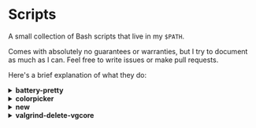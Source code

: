 # Scripts

A small collection of Bash scripts that live in my `$PATH`.

Comes with absolutely no guarantees or warranties, but I try to document as much
as I can. Feel free to write issues or make pull requests.

Here's a brief explanation of what they do:

<!-- markdownlint-disable -->
<details>
  <summary>
	<b>battery-pretty</b>
  </summary>

Prints the current battery status in a `$ICON$PERCENTAGE%` format.

Example outputs:

- ` 65%` when charging,
- `󰁹 98%`,
- `󰁾 58%`,
- `󰁻 24%`.

[source](./battery-pretty)

</details>

<details>
  <summary>
	<b>colorpicker</b>
  </summary>

A [hyprpicker](https://github.com/hyprwm/hyprpicker) wrapper that:

- Disables colored output.
- Removes the prefixed `#` (from the hex format).
- Removes the suffixed `\n`.
- Copy the resulting string to the clipboard using
  [wl-copy](https://github.com/bugaevc/wl-clipboard).

An example output would be: `282A36`.

[source](./colorpicker)

</details>

<details>
  <summary>
	<b>new</b>
  </summary>

A [cp](https://man.archlinux.org/man/cp.1) wrapper for code templates.

In the context of this script, a code template - or simply template - is a
directory with the skeleton of a project. For example, a simple c template could
be a directory called "simple_c" that contains a `src/main.c` and a `Makefile`.

The templates live in a "template directory", which defaults to
`$XDG_DATA_HOME/templates` but gets overrided by the `TEMPLATES_DIR` variable.

You can find some templates [here](https://github.com/wedns/templates).

Example Usage:

```bash
# Copy the `simple_c` template to the current directory, with the name
# "simple_c".
new simple_c .
```

```bash
# Copy the `riscv` template to the current directory, with the name "foobar".
new riscv foobar
```

```bash
# Copy the `ruby` template to `/foo/bar`.
new ruby /foo/bar
```

```bash
# Copy the `c_raylib` template to the current directory, with the name "game" 
# and initializes a git directory inside it.
new -g c_raylib game
```

[source](./new)

</details>

<details>
  <summary>
	<b>valgrind-delete-vgcore</b>
  </summary>

A [valgrind](https://valgrind.org/) wrapper that removes all `vgcore.*` files
after execution. The wrapper also propagates the exit status from valgrind.

A `VALGRIND_BIN` variable might be set to define a custom binary for valgrind.

[source](./valgrind-delete-vgcore)

</details>
